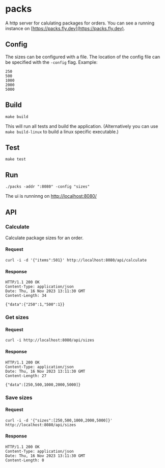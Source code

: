 # packs

A http server for calulating packages for orders.
You can see a running instance on [https://packs.fly.dev](https://packs.fly.dev).

## Config
The sizes can be configured with a file. The location of the config file can be specified with the `-config` flag. Example:
```
250
500
1000
2000
5000
```

## Build
```
make build
```

This will run all tests and build the application. (Alternatively you can use `make build-linux` to build a linux specific executable.)

## Test
```
make test
```

## Run
```
./packs -addr ":8080" -config "sizes"
```

The ui is runninng on [http://localhost:8080/](http://localhost:8080/)

## API

### Calculate
Calculate package sizes for an order.

#### Request
```
curl -i -d '{"items":501}' http://localhost:8080/api/calculate
```

#### Response
```
HTTP/1.1 200 OK
Content-Type: application/json
Date: Thu, 16 Nov 2023 13:11:30 GMT
Content-Length: 34

{"data":{"250":1,"500":1}}
```


### Get sizes

#### Request
```
curl -i http://localhost:8080/api/sizes
```

#### Response
```
HTTP/1.1 200 OK
Content-Type: application/json
Date: Thu, 16 Nov 2023 13:11:30 GMT
Content-Length: 27

{"data":[250,500,1000,2000,5000]}
```


### Save sizes

#### Request
```
curl -i -d '{"sizes":[250,500,1000,2000,5000]}' http://localhost:8080/api/sizes
```

#### Response
```
HTTP/1.1 200 OK
Content-Type: application/json
Date: Thu, 16 Nov 2023 13:11:30 GMT
Content-Length: 0

```